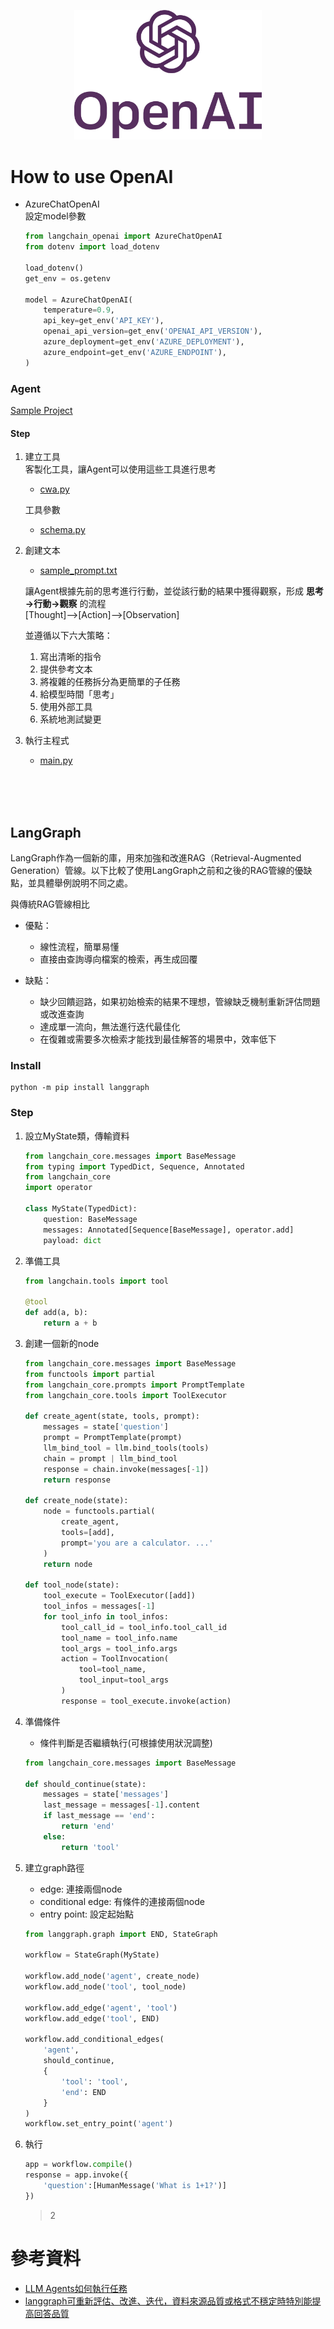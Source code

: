<p align='center'>
    <img src='img/OpenAI_Logo_(2).svg.png' width="300px">
</p>


# How to use OpenAI
- AzureChatOpenAI  
    設定model參數

    ```python
    from langchain_openai import AzureChatOpenAI
    from dotenv import load_dotenv

    load_dotenv()
    get_env = os.getenv

    model = AzureChatOpenAI(
        temperature=0.9,   
        api_key=get_env('API_KEY'),
        openai_api_version=get_env('OPENAI_API_VERSION'),
        azure_deployment=get_env('AZURE_DEPLOYMENT'),
        azure_endpoint=get_env('AZURE_ENDPOINT'),
    )
    ```


### Agent
[Sample Project](src/agentTest)  
#### Step
1. 建立工具  
    客製化工具，讓Agent可以使用這些工具進行思考
   - [cwa.py](src/agentTest/crawler/cwa.py)  

    工具參數
   - [schema.py](src/agentTest/schema.py)  
2. 創建文本  
    - [sample_prompt.txt](src/agentTest/prompt.txt)  

    讓Agent根據先前的思考進行行動，並從該行動的結果中獲得觀察，形成 **思考→行動→觀察** 的流程    
    [Thought]–>[Action]–>[Observation]  

    並遵循以下六大策略：  
      1. 寫出清晰的指令  
      2. 提供參考文本  
      3. 將複雜的任務拆分為更簡單的子任務  
      4. 給模型時間「思考」  
      5. 使用外部工具  
      6. 系統地測試變更  

3. 執行主程式
   - [main.py](src/agentTest/main.py)


<br>
<br>
<br>

## LangGraph

LangGraph作為一個新的庫，用來加強和改進RAG（Retrieval-Augmented Generation）管線。以下比較了使用LangGraph之前和之後的RAG管線的優缺點，並具體舉例說明不同之處。

與傳統RAG管線相比
- 優點：  
    - 線性流程，簡單易懂
    - 直接由查詢導向檔案的檢索，再生成回覆

- 缺點：
    - 缺少回饋迴路，如果初始檢索的結果不理想，管線缺乏機制重新評估問題或改進查詢  
    - 達成單一流向，無法進行迭代最佳化  
    - 在復雜或需要多次檢索才能找到最佳解答的場景中，效率低下  

### Install
```
python -m pip install langgraph
```
### Step
1. 設立MyState類，傳輸資料
    ```python
    from langchain_core.messages import BaseMessage
    from typing import TypedDict, Sequence, Annotated
    from langchain_core
    import operator

    class MyState(TypedDict):
        question: BaseMessage
        messages: Annotated[Sequence[BaseMessage], operator.add]
        payload: dict
    ```
2. 準備工具
    ```python
    from langchain.tools import tool
    
    @tool
    def add(a, b):
        return a + b
    
    ```
3. 創建一個新的node
    ```python
    from langchain_core.messages import BaseMessage
    from functools import partial
    from langchain_core.prompts import PromptTemplate
    from langchain_core.tools import ToolExecutor

    def create_agent(state, tools, prompt):
        messages = state['question']
        prompt = PromptTemplate(prompt)
        llm_bind_tool = llm.bind_tools(tools)
        chain = prompt | llm_bind_tool
        response = chain.invoke(messages[-1])
        return response

    def create_node(state):
        node = functools.partial(
            create_agent, 
            tools=[add],
            prompt='you are a calculator. ...'
        )
        return node

    def tool_node(state):
        tool_execute = ToolExecutor([add])
        tool_infos = messages[-1]
        for tool_info in tool_infos:
            tool_call_id = tool_info.tool_call_id
            tool_name = tool_info.name
            tool_args = tool_info.args
            action = ToolInvocation(
                tool=tool_name,
                tool_input=tool_args
            )
            response = tool_execute.invoke(action)

    ```
4. 準備條件
    - 條件判斷是否繼續執行(可根據使用狀況調整)
    ```python
    from langchain_core.messages import BaseMessage

    def should_continue(state):
        messages = state['messages']
        last_message = messages[-1].content
        if last_message == 'end':
            return 'end'
        else:
            return 'tool'

    ```
4. 建立graph路徑
    - edge: 連接兩個node
    - conditional edge: 有條件的連接兩個node
    - entry point: 設定起始點

    ```python
    from langgraph.graph import END, StateGraph

    workflow = StateGraph(MyState)

    workflow.add_node('agent', create_node)
    workflow.add_node('tool', tool_node)

    workflow.add_edge('agent', 'tool')
    workflow.add_edge('tool', END)

    workflow.add_conditional_edges(
        'agent',
        should_continue,
        {
            'tool': 'tool',
            'end': END
        }
    )
    workflow.set_entry_point('agent')
    ```
5. 執行
    ```python
    app = workflow.compile()
    response = app.invoke({
        'question':[HumanMessage('What is 1+1?')]
    })
    ```
    > 2



# 參考資料
- [LLM Agents如何執行任務](https://hackmd.io/@YungHuiHsu/rkK52BkQp?utm_source=preview-mode&utm_medium=rec)  
- [langgraph可重新評估、改進、迭代，資料來源品質或格式不穩定時特別能提高回答品質](https://medium.com/@bohachu/langgraph%E5%8F%AF%E9%87%8D%E6%96%B0%E8%A9%95%E4%BC%B0-%E6%94%B9%E9%80%B2-%E8%BF%AD%E4%BB%A3-%E8%B3%87%E6%96%99%E4%BE%86%E6%BA%90%E5%93%81%E8%B3%AA%E6%88%96%E6%A0%BC%E5%BC%8F%E4%B8%8D%E7%A9%A9%E5%AE%9A%E6%99%82%E7%89%B9%E5%88%A5%E8%83%BD%E6%8F%90%E9%AB%98%E5%9B%9E%E7%AD%94%E5%93%81%E8%B3%AA-93470ae7f1f1)